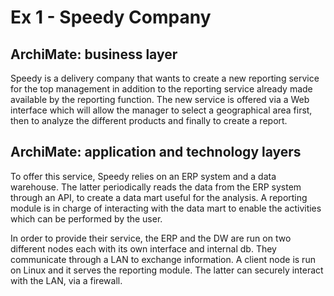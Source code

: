 # Ex 1 - Speedy Company

## ArchiMate: business layer

Speedy is a delivery company that wants to create a new reporting service for the top management in addition to the reporting service already made available by the reporting function. The new service is offered via a Web interface which will allow the manager to select a geographical area first, then to analyze the different products and finally to create a report.

## ArchiMate: application and technology layers

To offer this service, Speedy relies on an ERP system and a data warehouse. The latter periodically reads the data from the ERP system through an API, to create a data mart useful for the analysis. A reporting module is in charge of interacting with the data mart to enable the activities which can be performed by the user.

In order to provide their service, the ERP and the DW are run on two different nodes each with its own interface and internal db. They communicate through a LAN to exchange information. A client node is run on Linux and it serves the reporting module. The latter can securely interact with the LAN, via a firewall.